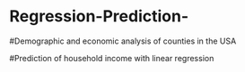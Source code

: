 # Regression-Prediction-

#Demographic and economic analysis of counties in the USA

#Prediction of household income with linear regression


